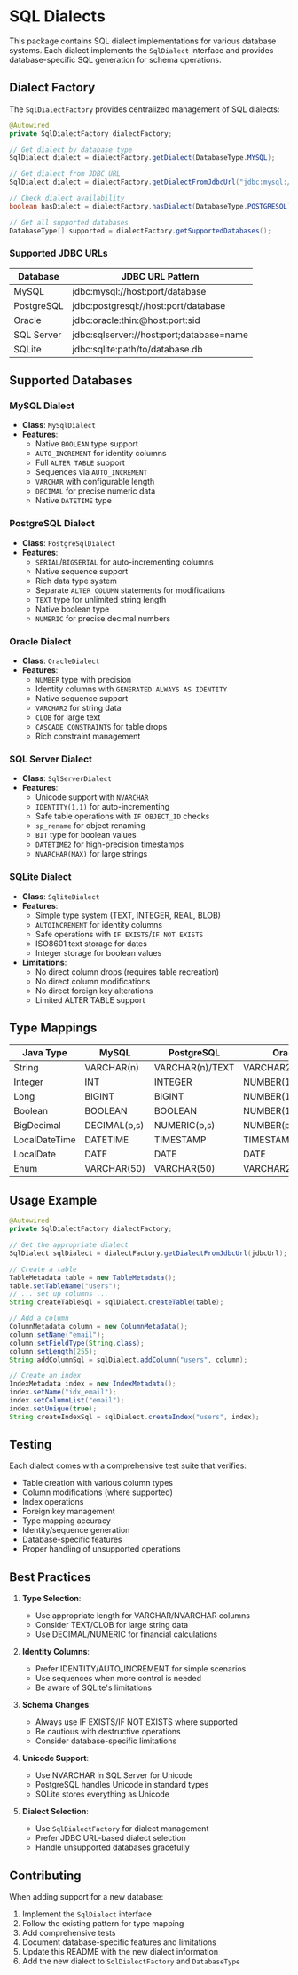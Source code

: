 # SQL Dialects

This package contains SQL dialect implementations for various database systems. Each dialect implements the `SqlDialect` interface and provides database-specific SQL generation for schema operations.

## Dialect Factory

The `SqlDialectFactory` provides centralized management of SQL dialects:

```java
@Autowired
private SqlDialectFactory dialectFactory;

// Get dialect by database type
SqlDialect dialect = dialectFactory.getDialect(DatabaseType.MYSQL);

// Get dialect from JDBC URL
SqlDialect dialect = dialectFactory.getDialectFromJdbcUrl("jdbc:mysql://localhost:3306/db");

// Check dialect availability
boolean hasDialect = dialectFactory.hasDialect(DatabaseType.POSTGRESQL);

// Get all supported databases
DatabaseType[] supported = dialectFactory.getSupportedDatabases();
```

### Supported JDBC URLs

| Database   | JDBC URL Pattern                         |
| ---------- | ---------------------------------------- |
| MySQL      | jdbc:mysql://host:port/database          |
| PostgreSQL | jdbc:postgresql://host:port/database     |
| Oracle     | jdbc:oracle:thin:@host:port:sid          |
| SQL Server | jdbc:sqlserver://host:port;database=name |
| SQLite     | jdbc:sqlite:path/to/database.db          |

## Supported Databases

### MySQL Dialect

- **Class**: `MySqlDialect`
- **Features**:
  - Native `BOOLEAN` type support
  - `AUTO_INCREMENT` for identity columns
  - Full `ALTER TABLE` support
  - Sequences via `AUTO_INCREMENT`
  - `VARCHAR` with configurable length
  - `DECIMAL` for precise numeric data
  - Native `DATETIME` type

### PostgreSQL Dialect

- **Class**: `PostgreSqlDialect`
- **Features**:
  - `SERIAL`/`BIGSERIAL` for auto-incrementing columns
  - Native sequence support
  - Rich data type system
  - Separate `ALTER COLUMN` statements for modifications
  - `TEXT` type for unlimited string length
  - Native boolean type
  - `NUMERIC` for precise decimal numbers

### Oracle Dialect

- **Class**: `OracleDialect`
- **Features**:
  - `NUMBER` type with precision
  - Identity columns with `GENERATED ALWAYS AS IDENTITY`
  - Native sequence support
  - `VARCHAR2` for string data
  - `CLOB` for large text
  - `CASCADE CONSTRAINTS` for table drops
  - Rich constraint management

### SQL Server Dialect

- **Class**: `SqlServerDialect`
- **Features**:
  - Unicode support with `NVARCHAR`
  - `IDENTITY(1,1)` for auto-incrementing
  - Safe table operations with `IF OBJECT_ID` checks
  - `sp_rename` for object renaming
  - `BIT` type for boolean values
  - `DATETIME2` for high-precision timestamps
  - `NVARCHAR(MAX)` for large strings

### SQLite Dialect

- **Class**: `SqliteDialect`
- **Features**:
  - Simple type system (TEXT, INTEGER, REAL, BLOB)
  - `AUTOINCREMENT` for identity columns
  - Safe operations with `IF EXISTS`/`IF NOT EXISTS`
  - ISO8601 text storage for dates
  - Integer storage for boolean values
- **Limitations**:
  - No direct column drops (requires table recreation)
  - No direct column modifications
  - No direct foreign key alterations
  - Limited ALTER TABLE support

## Type Mappings

| Java Type     | MySQL        | PostgreSQL      | Oracle           | SQL Server   | SQLite  |
| ------------- | ------------ | --------------- | ---------------- | ------------ | ------- |
| String        | VARCHAR(n)   | VARCHAR(n)/TEXT | VARCHAR2(n)/CLOB | NVARCHAR(n)  | TEXT    |
| Integer       | INT          | INTEGER         | NUMBER(10)       | INT          | INTEGER |
| Long          | BIGINT       | BIGINT          | NUMBER(19)       | BIGINT       | INTEGER |
| Boolean       | BOOLEAN      | BOOLEAN         | NUMBER(1)        | BIT          | INTEGER |
| BigDecimal    | DECIMAL(p,s) | NUMERIC(p,s)    | NUMBER(p,s)      | DECIMAL(p,s) | REAL    |
| LocalDateTime | DATETIME     | TIMESTAMP       | TIMESTAMP        | DATETIME2    | TEXT    |
| LocalDate     | DATE         | DATE            | DATE             | DATE         | TEXT    |
| Enum          | VARCHAR(50)  | VARCHAR(50)     | VARCHAR2(50)     | NVARCHAR(50) | TEXT    |

## Usage Example

```java
@Autowired
private SqlDialectFactory dialectFactory;

// Get the appropriate dialect
SqlDialect sqlDialect = dialectFactory.getDialectFromJdbcUrl(jdbcUrl);

// Create a table
TableMetadata table = new TableMetadata();
table.setTableName("users");
// ... set up columns ...
String createTableSql = sqlDialect.createTable(table);

// Add a column
ColumnMetadata column = new ColumnMetadata();
column.setName("email");
column.setFieldType(String.class);
column.setLength(255);
String addColumnSql = sqlDialect.addColumn("users", column);

// Create an index
IndexMetadata index = new IndexMetadata();
index.setName("idx_email");
index.setColumnList("email");
index.setUnique(true);
String createIndexSql = sqlDialect.createIndex("users", index);
```

## Testing

Each dialect comes with a comprehensive test suite that verifies:

- Table creation with various column types
- Column modifications (where supported)
- Index operations
- Foreign key management
- Type mapping accuracy
- Identity/sequence generation
- Database-specific features
- Proper handling of unsupported operations

## Best Practices

1. **Type Selection**:

   - Use appropriate length for VARCHAR/NVARCHAR columns
   - Consider TEXT/CLOB for large string data
   - Use DECIMAL/NUMERIC for financial calculations

2. **Identity Columns**:

   - Prefer IDENTITY/AUTO_INCREMENT for simple scenarios
   - Use sequences when more control is needed
   - Be aware of SQLite's limitations

3. **Schema Changes**:

   - Always use IF EXISTS/IF NOT EXISTS where supported
   - Be cautious with destructive operations
   - Consider database-specific limitations

4. **Unicode Support**:

   - Use NVARCHAR in SQL Server for Unicode
   - PostgreSQL handles Unicode in standard types
   - SQLite stores everything as Unicode

5. **Dialect Selection**:
   - Use `SqlDialectFactory` for dialect management
   - Prefer JDBC URL-based dialect selection
   - Handle unsupported databases gracefully

## Contributing

When adding support for a new database:

1. Implement the `SqlDialect` interface
2. Follow the existing pattern for type mapping
3. Add comprehensive tests
4. Document database-specific features and limitations
5. Update this README with the new dialect information
6. Add the new dialect to `SqlDialectFactory` and `DatabaseType`
